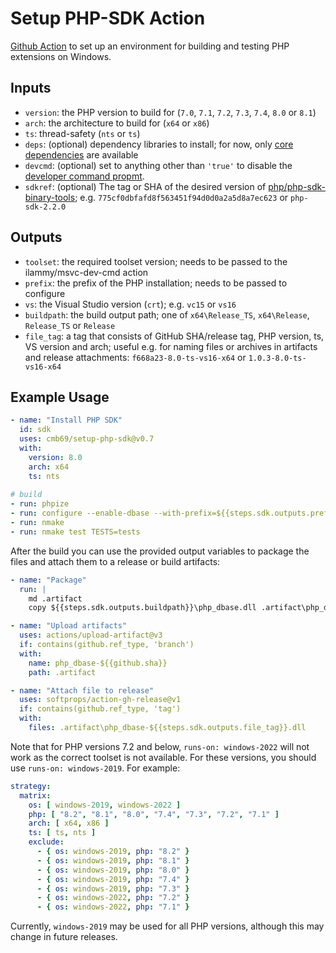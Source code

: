 # Setup PHP-SDK Action

[Github Action](https://github.com/features/actions) to set up an environment
for building and testing PHP extensions on Windows.

## Inputs
- `version`: the PHP version to build for
  (`7.0`, `7.1`, `7.2`, `7.3`, `7.4`, `8.0` or `8.1`)
- `arch`: the architecture to build for (`x64` or `x86`)
- `ts`: thread-safety (`nts` or `ts`)
- `deps`: (optional) dependency libraries to install; for now, only
  [core dependencies](https://windows.php.net/downloads/php-sdk/deps/) are available
- `devcmd`: (optional) set to anything other than `'true'` to disable the
  [developer command propmt](https://github.com/ilammy/msvc-dev-cmd).
- `sdkref`: (optional) The tag or SHA of the desired version of [php/php-sdk-binary-tools](https://github.com/php/php-sdk-binary-tools);
  e.g. `775cf0dbfafd8f563451f94d0d0a2a5d8a7ec623` or `php-sdk-2.2.0`

## Outputs
- `toolset`: the required toolset version;
  needs to be passed to the ilammy/msvc-dev-cmd action
- `prefix`: the prefix of the PHP installation;
  needs to be passed to configure
- `vs`: the Visual Studio version (`crt`);
  e.g. `vc15` or `vs16` 
- `buildpath`: the build output path;
  one of `x64\Release_TS`, `x64\Release`, `Release_TS` or `Release`
- `file_tag`: a tag that consists of GitHub SHA/release tag, PHP version, ts, VS version and arch;
  useful e.g. for naming files or archives in artifacts and release attachments: `f668a23-8.0-ts-vs16-x64` or `1.0.3-8.0-ts-vs16-x64`

## Example Usage
```yml
- name: "Install PHP SDK"
  id: sdk
  uses: cmb69/setup-php-sdk@v0.7
  with:
    version: 8.0
    arch: x64
    ts: nts
    
# build    
- run: phpize
- run: configure --enable-dbase --with-prefix=${{steps.sdk.outputs.prefix}}
- run: nmake
- run: nmake test TESTS=tests
```

After the build you can use the provided output variables to package the files and attach them to a release or build artifacts:
```yml
- name: "Package"
  run: |
    md .artifact
    copy ${{steps.sdk.outputs.buildpath}}\php_dbase.dll .artifact\php_dbase-${{steps.sdk.outputs.file_tag}}.dll

- name: "Upload artifacts"
  uses: actions/upload-artifact@v3
  if: contains(github.ref_type, 'branch')
  with:
    name: php_dbase-${{github.sha}}
    path: .artifact

- name: "Attach file to release"
  uses: softprops/action-gh-release@v1
  if: contains(github.ref_type, 'tag')
  with:
    files: .artifact\php_dbase-${{steps.sdk.outputs.file_tag}}.dll
```

Note that for PHP versions 7.2 and below, `runs-on: windows-2022` will not work
as the correct toolset is not available. For these versions, you should use
`runs-on: windows-2019`. For example:

```yml
strategy:
  matrix:
    os: [ windows-2019, windows-2022 ]
    php: [ "8.2", "8.1", "8.0", "7.4", "7.3", "7.2", "7.1" ]
    arch: [ x64, x86 ]
    ts: [ ts, nts ]
    exclude:
      - { os: windows-2019, php: "8.2" }
      - { os: windows-2019, php: "8.1" }
      - { os: windows-2019, php: "8.0" }
      - { os: windows-2019, php: "7.4" }
      - { os: windows-2019, php: "7.3" }
      - { os: windows-2022, php: "7.2" }
      - { os: windows-2022, php: "7.1" }
```

Currently, `windows-2019` may be used for all PHP versions, although this may change in future releases.
